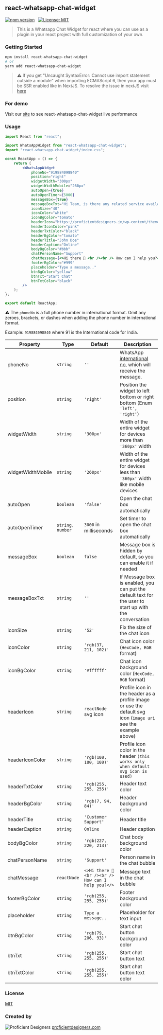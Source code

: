## react-whatsapp-chat-widget

[![npm version](https://badge.fury.io/js/react-whatsapp-chat-widget.svg)](https://www.npmjs.com/package/react-whatsapp-chat-widget) &nbsp; [![License: MIT](https://img.shields.io/badge/License-MIT-yellow.svg)](https://github.com/proficientdesigners/react-whatsapp-chat-widget/blob/master/LICENSE)

> This is a Whatsapp Chat Widget for react where you can use as a plugin in your react project with full customization of your own.

### Getting Started

```bash
npm install react-whatsapp-chat-widget
# or
yarn add react-whatsapp-chat-widget
```

> ⚠️ If you get "Uncaught SyntaxError: Cannot use import statement outside a module" when importing ECMAScript 6, then your app must be SSR enabled like in NextJS. To resolve the issue in nextJS visit [here](https://nextjs.org/docs/advanced-features/dynamic-import#with-no-ssr)

### For demo

Visit our [site](https://www.proficientdesigners.com/ "Proficient Designers") to see react-whatsapp-chat-widget live performance

### Usage

```jsx
import React from "react";

import WhatsAppWidget from "react-whatsapp-chat-widget";
import "react-whatsapp-chat-widget/index.css";

const ReactApp = () => {
	return (
		<WhatsAppWidget
			phoneNo="919884098840"
			position="right"
			widgetWidth="300px"
			widgetWidthMobile="260px"
			autoOpen={true}
			autoOpenTimer={5000}
			messageBox={true}
			messageBoxTxt="Hi Team, is there any related service available ?"
			iconSize="40"
			iconColor="white"
			iconBgColor="tomato"
			headerIcon="https://proficientdesigners.in/wp-content/themes/pd/img/logo-new.png"
			headerIconColor="pink"
			headerTxtColor="black"
			headerBgColor="tomato"
			headerTitle="John Doe"
			headerCaption="Online"
			bodyBgColor="#bbb"
			chatPersonName="Support"
			chatMessage={<>Hi there 👋 <br /><br /> How can I help you?</>}
			footerBgColor="#999"
			placeholder="Type a message.."
			btnBgColor="yellow"
			btnTxt="Start Chat"
			btnTxtColor="black"
		/>
	);
};

export default ReactApp;
```

⚠️ The `phoneNo` is a full phone number in international format. Omit any zeroes, brackets, or dashes when adding the phone number in international format.

Example: `919884098840` where 91 is the International code for India.


| Property          | Type             | Default                                            | Description                                                                                                                                      |
| ----------------- | ---------------- | -------------------------------------------------- | ------------------------------------------------------------------------------------------------------------------------------------------------ |
| phoneNo           | `string`         | `''`                                               | WhatsApp [international no.](https://faq.whatsapp.com/general/contacts/how-to-add-an-international-phone-number) which will receive the message. |
| position          | `string`         | `'right'`                                          | Position the widget to left bottom or right bottom (Enum `'left', 'right'`)                                                                      |
| widgetWidth       | `string`         | `'300px'`                                          | Width of the entire widget for devices more than `'360px'` width                                                                                 |
| widgetWidthMobile | `string`         | `'260px'`                                          | Width of the entire widget for devices less than `'360px'` width like mobile devices                                                             |
| autoOpen          | `boolean`        | `'false'`                                          | Open the chat box automatically                                                                                                                  |
| autoOpenTimer     | `string, number` | `3000` in milliseconds                             | Set timer to open the chat box automatically                                                                                                     |
| messageBox        | `boolean`        | `false`                                            | Message box is hidden by default, so you can enable it if needed                                                                                 |
| messageBoxTxt     | `string`         | `''`                                               | If Message box is enabled, you can put the default text for the user to start up with the conversation                                           |
| iconSize          | `string`         | `'52'`                                             | Fix the size of the chat icon                                                                                                                    |
| iconColor         | `string`         | `'rgb(37, 211, 102)'`                              | Chat icon color (`HexCode, RGB` format)                                                                                                          |
| iconBgColor       | `string`         | `'#ffffff'`                                        | Chat icon background color (`HexCode, RGB` format)                                                                                               |
| headerIcon        | `string`         | `reactNode` svg icon                               | Profile icon in the header as a profile image or use the default svg icon (`image uri` see the example above)                                    |
| headerIconColor   | `string`         | `'rgb(100, 100, 100)'`                             | Profile icon color in the header `(this works only when default svg icon is used)`                                                               |
| headerTxtColor    | `string`         | `'rgb(255, 255, 255)'`                             | Header text color                                                                                                                                |
| headerBgColor     | `string`         | `'rgb(7, 94, 84)'`                                 | Header background color                                                                                                                          |
| headerTitle       | `string`         | `'Customer Support'`                               | Header title                                                                                                                                     |
| headerCaption     | `string`         | `Online`                                           | Header caption                                                                                                                                   |
| bodyBgColor       | `string`         | `'rgb(227, 220, 213)'`                             | Chat body background color                                                                                                                       |
| chatPersonName    | `string`         | `'Support'`                                        | Person name in the chat bubble                                                                                                                   |
| chatMessage       | `reactNode`      | `<>Hi there 👋 <br /><br /> How can I help you?</>` | Message text in the chat bubble                                                                                                                  |
| footerBgColor     | `string`         | `'rgb(255, 255, 255)'`                             | Footer background color                                                                                                                          |
| placeholder       | `string`         | `Type a message..`                                 | Placeholder for text input                                                                                                                       |
| btnBgColor        | `string`         | `'rgb(79, 206, 93)'`                               | Start chat button background color                                                                                                               |
| btnTxt            | `string`         | `'rgb(255, 255, 255)'`                             | Start chat button text                                                                                                                           |
| btnTxtColor       | `string`         | `'rgb(255, 255, 255)'`                             | Start chat button text color                                                                                                                     |

### License

[MIT](https://github.com/proficientdesigners/react-whatsapp-chat-widget/blob/master/LICENSE)

### Created by

![Proficient Designers](https://download.proficientdesigners.in/favicon-32x32.png "Proficient Designers")
[proficientdesigners.com](https://proficientdesigners.com/)
